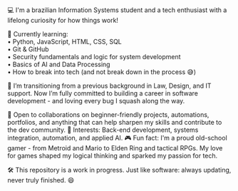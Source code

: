 💻 I'm a brazilian Information Systems student and a tech enthusiast with a lifelong curiosity for how things work!  

🌱 Currently learning:  
• Python, JavaScript, HTML, CSS, SQL  
• Git & GitHub  
• Security fundamentals and logic for system development  
• Basics of AI and Data Processing  
• How to break into tech (and not break down in the process 😅)  

🚀 I’m transitioning from a previous background in Law, Design, and IT support. Now I’m fully committed to building a career in software development - and loving every bug I squash along the way.  

🤝 Open to collaborations on beginner-friendly projects, automations, portfolios, and anything that can help sharpen my skills and contribute to the dev community.
🎯 Interests: Back-end development, systems integration, automation, and applied AI.
🎮 Fun fact: I'm a proud old-school gamer - from Metroid and Mario to Elden Ring and tactical RPGs. My love for games shaped my logical thinking and sparked my passion for tech.

🛠 This repository is a work in progress. Just like software: always updating, never truly finished. 😄

